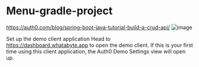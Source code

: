 # Menu-gradle-project
https://auth0.com/blog/spring-boot-java-tutorial-build-a-crud-api/
![image](https://user-images.githubusercontent.com/79119065/120070577-3a706980-c059-11eb-80d2-0d2a6234c46d.png)

Set up the demo client application
Head to https://dashboard.whatabyte.app to open the demo client. If this is your first time using this client application, the Auth0 Demo Settings view will open up.
